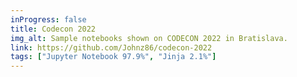 ```yaml
---
inProgress: false
title: Codecon 2022
img_alt: Sample notebooks shown on CODECON 2022 in Bratislava.
link: https://github.com/Johnz86/codecon-2022
tags: ["Jupyter Notebook 97.9%", "Jinja 2.1%"]
---
```

